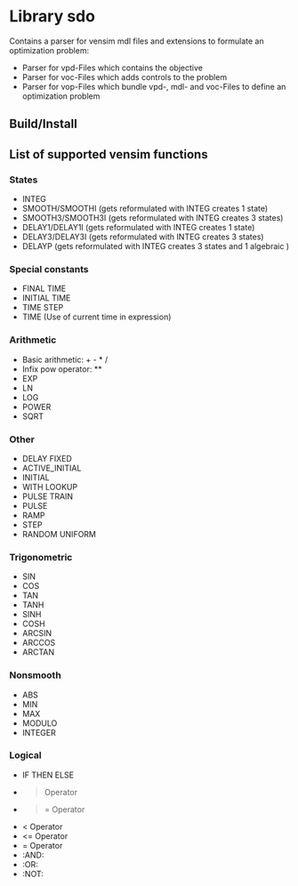 # Library sdo

Contains a parser for vensim mdl files and extensions to formulate an optimization problem:
- Parser for vpd-Files which contains the objective
- Parser for voc-Files which adds controls to the problem
- Parser for vop-Files which bundle vpd-, mdl- and voc-Files to define an optimization problem

## Build/Install

## List of supported vensim functions

### States
- INTEG
- SMOOTH/SMOOTHI (gets reformulated with INTEG creates 1 state)
- SMOOTH3/SMOOTH3I (gets reformulated with INTEG creates 3 states)
- DELAY1/DELAY1I (gets reformulated with INTEG creates 1 state)
- DELAY3/DELAY3I (gets reformulated with INTEG creates 3 states)
- DELAYP (gets reformulated with INTEG creates 3 states and 1 algebraic )

### Special constants
- FINAL TIME
- INITIAL TIME
- TIME STEP
- TIME (Use of current time in expression)

### Arithmetic
- Basic arithmetic: + - * /
- Infix pow operator: **
- EXP
- LN
- LOG
- POWER
- SQRT

### Other

- DELAY FIXED
- ACTIVE_INITIAL
- INITIAL
- WITH LOOKUP
- PULSE TRAIN
- PULSE
- RAMP
- STEP
- RANDOM UNIFORM

### Trigonometric
- SIN
- COS
- TAN
- TANH
- SINH
- COSH
- ARCSIN
- ARCCOS
- ARCTAN

### Nonsmooth
- ABS
- MIN
- MAX
- MODULO
- INTEGER

### Logical
- IF THEN ELSE
- > Operator
- >= Operator
- < Operator
- <= Operator
- = Operator
- :AND:
- :OR:
- :NOT:


